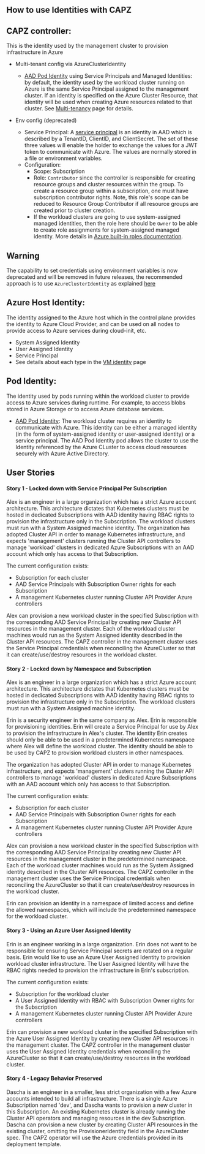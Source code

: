## How to use Identities with CAPZ

## CAPZ controller: 
This is the identity used by the management cluster to provision infrastructure in Azure
 - Multi-tenant config via AzureClusterIdentity
   - [AAD Pod Identity](https://azure.github.io/aad-pod-identity/) using Service Principals and Managed Identities: by default, the identity used by the workload cluster running on Azure is the same Service Principal assigned to the management cluster. If an identity is specified on the Azure Cluster Resource, that identity will be used when creating Azure resources related to that cluster. See [Multi-tenancy](multitenancy.md) page for details.

 - Env config (deprecated)
   - Service Principal: A [service principal](https://docs.microsoft.com/en-us/azure/active-directory/develop/app-objects-and-service-principals) is an identity in AAD which is described by a TenantID, ClientID, and ClientSecret. The set of these three values will enable the holder to exchange the values for a JWT token to communicate with Azure. The values are normally stored in a file or environment variables.
   - Configuration:
      - Scope: Subscription
      - Role: `Contributor` since the controller is responsible for creating resource groups and cluster resources within the group. To create a resource group within a subscription, one must have subscription contributor rights. Note, this role's scope can be reduced to Resource Group Contributor if all resource groups are created prior to cluster creation.
      - If the workload clusters are going to use system-assigned managed identities, then the role here should be `Owner` to be able to create role assignments for system-assigned managed identity.
More details in [Azure built-in roles documentation](https://docs.microsoft.com/en-us/azure/role-based-access-control/built-in-roles).

<aside class="note warning"> 

<h1> Warning </h1> 

The capability to set credentials using environment variables is now deprecated and will be removed in future releases, the recommended approach is to use `AzureClusterIdentity` as explained [here](multitenancy.md) 

</aside>

## Azure Host Identity:
The identity assigned to the Azure host which in the control plane provides the identity to Azure Cloud Provider, and can be used on all nodes to provide access to Azure services during cloud-init, etc.

- System Assigned Identity
- User Assigned Identity
- Service Principal
- See details about each type in the [VM identity](vm-identity.md) page

## Pod Identity:
The identity used by pods running within the workload cluster to provide access to Azure services during runtime. For example, to access blobs stored in Azure Storage or to access Azure database services.
 - [AAD Pod Identity](https://azure.github.io/aad-pod-identity/): The workload cluster requires an identity to communicate with Azure. This identity can be either a managed identity (in the form of system-assigned identity or user-assigned identity) or a service principal. The AAD Pod Identity pod allows the cluster to use the Identity referenced by the Azure CLuster to access cloud resources securely with Azure Active Directory.

## User Stories

#### Story 1 - Locked down with Service Principal Per Subscription

Alex is an engineer in a large organization which has a strict Azure account architecture. This architecture dictates that Kubernetes clusters must be hosted in dedicated Subscriptions with AAD identity having RBAC rights to provision the infrastructure only in the Subscription. The workload clusters must run with a System Assigned machine identity. The organization has adopted Cluster API in order to manage Kubernetes infrastructure, and expects 'management' clusters running the Cluster API controllers to manage 'workload' clusters in dedicated Azure Subscriptions with an AAD account which only has access to that Subscription.

The current configuration exists:
* Subscription for each cluster
* AAD Service Principals with Subscription Owner rights for each Subscription
* A management Kubernetes cluster running Cluster API Provider Azure controllers

Alex can provision a new workload cluster in the specified Subscription with the corresponding AAD Service Principal by creating new Cluster API resources in the management cluster. Each of the workload cluster machines would run as the System Assigned identity described in the Cluster API resources. The CAPZ controller in the management cluster uses the Service Principal credentials when reconciling the AzureCluster so that it can create/use/destroy resources in the workload cluster.

#### Story 2 - Locked down by Namespace and Subscription

Alex is an engineer in a large organization which has a strict Azure account architecture. This architecture dictates that Kubernetes clusters must be hosted in dedicated Subscriptions with AAD identity having RBAC rights to provision the infrastructure only in the Subscription. The workload clusters must run with a System Assigned machine identity.

Erin is a security engineer in the same company as Alex. Erin is responsible for provisioning identities. Erin will create a Service Principal for use by Alex to provision the infrastructure in Alex's cluster. The identity Erin creates should only be able to be used in a predetermined Kubernetes namespace where Alex will define the workload cluster. The identity should be able to be used by CAPZ to provision workload clusters in other namespaces.

The organization has adopted Cluster API in order to manage Kubernetes infrastructure, and expects 'management' clusters running the Cluster
API controllers to manage 'workload' clusters in dedicated Azure Subscriptions with an AAD account which only has access to that Subscription.

The current configuration exists:
* Subscription for each cluster
* AAD Service Principals with Subscription Owner rights for each Subscription
* A management Kubernetes cluster running Cluster API Provider Azure controllers

Alex can provision a new workload cluster in the specified Subscription with the corresponding AAD Service Principal by creating new Cluster API resources in the management cluster in the predetermined namespace. Each of the workload cluster machines would run as the System Assigned identity described in the Cluster API resources. The CAPZ controller in the management cluster uses the Service Principal credentials when reconciling the AzureCluster so that it can create/use/destroy resources in the workload cluster.

Erin can provision an identity in a namespace of limited access and define the allowed namespaces, which will include the predetermined namespace for the workload cluster.

#### Story 3 - Using an Azure User Assigned Identity

Erin is an engineer working in a large organization. Erin does not want to be responsible for ensuring Service Principal secrets are rotated on a regular basis. Erin would like to use an Azure User Assigned Identity to provision workload cluster infrastructure. The User Assigned Identity will have the RBAC rights needed to provision the infrastructure in Erin's subscription.

The current configuration exists:

* Subscription for the workload cluster
* A User Assigned Identity with RBAC with Subscription Owner rights for the Subscription
* A management Kubernetes cluster running Cluster API Provider Azure controllers

Erin can provision a new workload cluster in the specified Subscription with the Azure User Assigned Identity by creating new Cluster API resources in the management cluster. The CAPZ controller in the management cluster uses the User Assigned Identity credentials when reconciling the AzureCluster so that it can create/use/destroy resources in the workload cluster.

#### Story 4 - Legacy Behavior Preserved

Dascha is an engineer in a smaller, less strict organization with a few Azure accounts intended to build all infrastructure. There is a single Azure Subscription named 'dev', and Dascha wants to provision a new cluster in this Subscription. An existing Kubernetes cluster is already running the Cluster API operators and managing resources in the dev Subscription. Dascha can provision a new cluster by creating Cluster API resources in the existing cluster, omitting the ProvisionerIdentity field in the AzureCluster spec. The CAPZ operator will use the Azure credentials provided in its deployment template.
